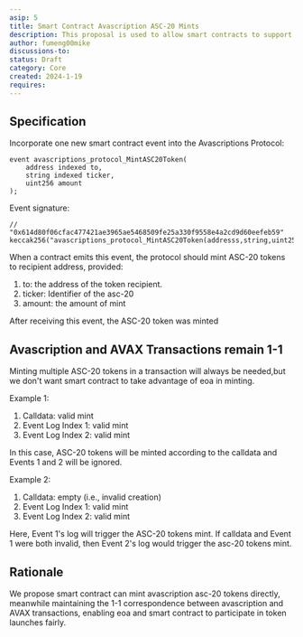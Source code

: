 ```yaml
---
asip: 5
title: Smart Contract Avascription ASC-20 Mints
description: This proposal is used to allow smart contracts to support ASC-20 mints 
author: fumeng00mike
discussions-to: 
status: Draft
category: Core
created: 2024-1-19
requires: 
---
```


## Specification
Incorporate one new smart contract event into the Avascriptions Protocol:
```solidity
event avascriptions_protocol_MintASC20Token(
    address indexed to,
    string indexed ticker,
    uint256 amount
);
```
Event signature:
```solidity
// "0x614d80f06cfac477421ae3965ae5468509fe25a330f9558e4a2cd9d60eefeb59"
keccak256("avascriptions_protocol_MintASC20Token(addresss,string,uint256)");
```
When a contract emits this event, the protocol should mint ASC-20 tokens to recipient address, provided:

1. to: the address of the token recipient.
2. ticker:  Identifier of the asc-20
3. amount:  the amount of mint

After receiving this event, the ASC-20 token was minted 
  
## Avascription and AVAX Transactions remain 1-1
Minting multiple ASC-20 tokens in a transaction will always be needed,but we don't want smart contract to take advantage of eoa in minting.

Example 1:

1. Calldata: valid mint
2. Event Log Index 1: valid mint
3. Event Log Index 2: valid mint

In this case, ASC-20 tokens will be minted according to the calldata and Events 1 and 2 will be ignored.

Example 2:

1. Calldata: empty (i.e., invalid creation)
2. Event Log Index 1: valid mint
3. Event Log Index 2: valid mint

Here, Event 1's log will trigger the ASC-20 tokens mint. If calldata and Event 1 were both invalid, then Event 2's log would trigger the asc-20 tokens mint.

## Rationale
We propose smart contract can mint avascription asc-20 tokens directly, meanwhile maintaining the 1-1 correspondence between avascription and AVAX transactions, enabling eoa and smart contract to participate in token launches fairly.